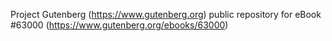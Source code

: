 Project Gutenberg (https://www.gutenberg.org) public repository for
eBook #63000 (https://www.gutenberg.org/ebooks/63000)
